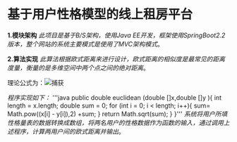 # 基于用户性格模型的线上租房平台
**1.模块架构**
_此项目是基于B/S架构，使用Java EE开发，框架使用SpringBoot2.2版本，整个网站的系统主要模式是使用了MVC架构模式_。


**2.算法实现**
_此算法根据欧式距离来进行设计，欧式距离的相似度是最常见的距离度量，衡量的是多维空间中两个点之间的绝对距离_。


理论公式为：![捕获](https://user-images.githubusercontent.com/70590957/180751080-2fc3a610-4ff7-45d2-965c-3f312b91a279.PNG)




_程序实现如下：_
'''java public double euclidean (double []x,double []y ){
int length  = x.length;
 double sum = 0;
for (int i = 0; i < length; i++){
            sum= Math.pow((x[i] - y[i]),2) +sum;
        }
        return Math.sqrt(sum);
    }
}'''
_系统将用户所填性格量表的数据转换成数组，将两名用户的性格数据作为函数的输入，通过调用上述程序，计算两用户间的欧式距离并输出_。
